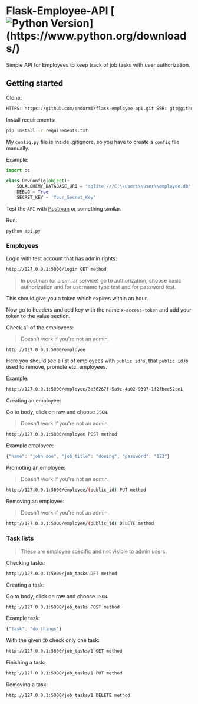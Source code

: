 # Flask-Employee-API [![Python Version](https://img.shields.io/badge/python-3.6.1-brightgreen.svg?)](https://www.python.org/downloads/)

Simple API for Employees to keep track of job tasks with user authorization.

## Getting started

Clone:

```sh
HTTPS: https://github.com/endormi/flask-employee-api.git SSH: git@github.com:endormi/flask-employee-api.git
```

Install requirements:

```sh
pip install -r requirements.txt
```

My `config.py` file is inside .gitignore, so you have to create a `config` file manually.

Example:

```python
import os

class DevConfig(object):
    SQLALCHEMY_DATABASE_URI = "sqlite:///C:\\users\\user\\employee.db"
    DEBUG = True
    SECRET_KEY = 'Your_Secret_Key'
```

Test the `API` with [Postman](https://www.getpostman.com/) or something similar.

Run:

```
python api.py
```

### Employees

Login with test account that has admin rights:

```sh
http://127.0.0.1:5000/login GET method
```

> In postman (or a similar service) go to authorization, choose basic authorization and for username type test and for password test.

This should give you a token which expires within an hour.

Now go to headers and add key with the name `x-access-token` and add your token to the value section.

Check all of the employees:

> Doesn't work if you're not an admin.

```
http://127.0.0.1:5000/employee
```

Here you should see a list of employees with `public id's`, that `public id` is used to remove, promote etc. employees.

Example:

```sh
http://127.0.0.1:5000/employee/3e36267f-5a9c-4a02-9397-1f2fbee52ce1
```

Creating an employee:

Go to body, click on raw and choose `JSON`.

> Doesn't work if you're not an admin.

```sh
http://127.0.0.1:5000/employee POST method
```

Example employee:

```js
{"name": "john doe", "job_title": "doeing", "password": "123"}
```

Promoting an employee:

> Doesn't work if you're not an admin.

```sh
http://127.0.0.1:5000/employee/(public_id) PUT method
```

Removing an employee:

> Doesn't work if you're not an admin.

```sh
http://127.0.0.1:5000/employee/(public_id) DELETE method
```

### Task lists

> These are employee specific and not visible to admin users.

Checking tasks:

```sh
http://127.0.0.1:5000/job_tasks GET method
```

Creating a task:

Go to body, click on raw and choose `JSON`.

```sh
http://127.0.0.1:5000/job_tasks POST method
```

Example task:

```js
{"task": "do things"}
```

With the given `ID` check only one task:

```sh
http://127.0.0.1:5000/job_tasks/1 GET method
```

Finishing a task:

```sh
http://127.0.0.1:5000/job_tasks/1 PUT method
```

Removing a task:

```sh
http://127.0.0.1:5000/job_tasks/1 DELETE method
```
